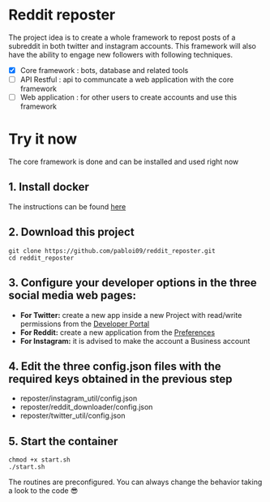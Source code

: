 # Reddit reposter
The project idea is to create a whole framework to repost posts of a subreddit in both twitter and instagram accounts. This framework will also have the ability
to engage new followers with following techniques.

- [x] Core framework : bots, database and related tools
- [ ] API Restful : api to communcate a web application with the core framework
- [ ] Web application : for other users to create accounts and use this framework

# Try it now
The core framework is done and can be installed and used right now

## 1. Install docker 

The instructions can be found <a href="https://docs.docker.com/engine/install/ubuntu/">here</a>

## 2. Download this project
```
git clone https://github.com/pabloi09/reddit_reposter.git
cd reddit_reposter
```

## 3. Configure your developer options in the three social media web pages:
- **For Twitter:** create a new app inside a new Project with read/write permissions from the <a href = "https://developer.twitter.com"> Developer Portal </a>
- **For Reddit:**  create a new application from the <a href="https://www.reddit.com/prefs/apps/">Preferences</a>
- **For Instagram:** it is advised to make the account a Business account

## 4. Edit the three config.json files with the required keys obtained in the previous step 
- reposter/instagram_util/config.json
- reposter/reddit_downloader/config.json
- reposter/twitter_util/config.json

## 5. Start the container
```
chmod +x start.sh
./start.sh
```

The routines are preconfigured. You can always change the behavior taking a look to the code :sunglasses:

